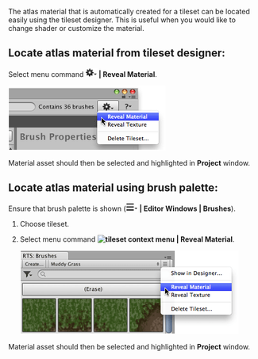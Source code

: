 The atlas material that is automatically created for a tileset can be located easily using
the tileset designer. This is useful when you would like to change shader or customize the
material.


## Locate atlas material from tileset designer:

Select menu command **![tileset menu](../img/gear-button.png) | Reveal Material**.

![Reveal tileset material asset using designer.](../img/tileset/designer-reveal-material.png)

Material asset should then be selected and highlighted in **Project** window.



## Locate atlas material using brush palette:

Ensure that brush palette is shown (**![tool menu](../img/menu-button.png) | Editor Windows | Brushes**).

1. Choose tileset.

2. Select menu command **![tileset context menu](../img/context-button.png) | Reveal Material**.

   ![Reveal tileset material asset using brush palette.](../img/tileset/brush-palette-reveal-material.png)

Material asset should then be selected and highlighted in **Project** window.
